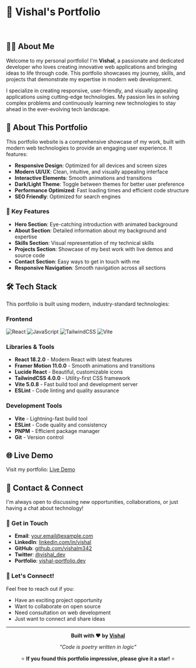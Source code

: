 # 🚀 Vishal's Portfolio

![Portfolio Banner](./public/placeholder.jpg)

## 👨‍💻 About Me

Welcome to my personal portfolio! I'm **Vishal**, a passionate and dedicated developer who loves creating innovative web applications and bringing ideas to life through code. This portfolio showcases my journey, skills, and projects that demonstrate my expertise in modern web development.

I specialize in creating responsive, user-friendly, and visually appealing applications using cutting-edge technologies. My passion lies in solving complex problems and continuously learning new technologies to stay ahead in the ever-evolving tech landscape.

## 🌟 About This Portfolio

This portfolio website is a comprehensive showcase of my work, built with modern web technologies to provide an engaging user experience. It features:

- **Responsive Design**: Optimized for all devices and screen sizes
- **Modern UI/UX**: Clean, intuitive, and visually appealing interface
- **Interactive Elements**: Smooth animations and transitions
- **Dark/Light Theme**: Toggle between themes for better user preference
- **Performance Optimized**: Fast loading times and efficient code structure
- **SEO Friendly**: Optimized for search engines

### 🎯 Key Features

- **Hero Section**: Eye-catching introduction with animated background
- **About Section**: Detailed information about my background and expertise
- **Skills Section**: Visual representation of my technical skills
- **Projects Section**: Showcase of my best work with live demos and source code
- **Contact Section**: Easy ways to get in touch with me
- **Responsive Navigation**: Smooth navigation across all sections

## 🛠️ Tech Stack

This portfolio is built using modern, industry-standard technologies:

### Frontend
![React](https://img.shields.io/badge/React-20232A?style=for-the-badge&logo=react&logoColor=61DAFB)
![JavaScript](https://img.shields.io/badge/JavaScript-F7DF1E?style=for-the-badge&logo=javascript&logoColor=black)
![TailwindCSS](https://img.shields.io/badge/Tailwind_CSS-38B2AC?style=for-the-badge&logo=tailwind-css&logoColor=white)
![Vite](https://img.shields.io/badge/Vite-B73BFE?style=for-the-badge&logo=vite&logoColor=FFD62E)

### Libraries & Tools
- **React 18.2.0** - Modern React with latest features
- **Framer Motion 11.0.0** - Smooth animations and transitions
- **Lucide React** - Beautiful, customizable icons
- **TailwindCSS 4.0.0** - Utility-first CSS framework
- **Vite 5.0.8** - Fast build tool and development server
- **ESLint** - Code linting and quality assurance

### Development Tools
- **Vite** - Lightning-fast build tool
- **ESLint** - Code quality and consistency
- **PNPM** - Efficient package manager
- **Git** - Version control

## 🌐 Live Demo

Visit my portfolio: [Live Demo](https://vishalm342.github.io/Vishal-Portfolio)

## 📱 Contact & Connect

I'm always open to discussing new opportunities, collaborations, or just having a chat about technology!

### 📧 Get in Touch
- **Email**: [your.email@example.com](mailto:your.email@example.com)
- **LinkedIn**: [linkedin.com/in/vishal](https://linkedin.com/in/vishal)
- **GitHub**: [github.com/vishalm342](https://github.com/vishalm342)
- **Twitter**: [@vishal_dev](https://twitter.com/vishal_dev)
- **Portfolio**: [vishal-portfolio.dev](https://vishalm342.github.io/Vishal-Portfolio)

### 💬 Let's Connect!
Feel free to reach out if you:
- Have an exciting project opportunity
- Want to collaborate on open source
- Need consultation on web development
- Just want to connect and share ideas

---

<div align="center">

**Built with ❤️ by [Vishal](https://github.com/vishalm342)**

*"Code is poetry written in logic"*

⭐ **If you found this portfolio impressive, please give it a star!** ⭐

</div>
